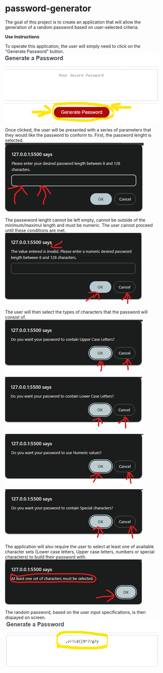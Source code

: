 # password-generator
The goal of this project is to create an application that will allow the generation of a random password based on user-selected criteria.

__Use Instructions__

To operate this application, the user will simply need to click on the "Generate Password" button. 
![Click to generate](./assets/images/Step1.png)

Once clicked, the user will be presented with a series of parameters that they would like the password to conform to.
First, the password lenght is selected.
![Choose pasword length](./assets/images/Step2.png)

The passwword lenght cannot be left empty, cannot be outside of the minimum/maximul length and must be numeric.
The user cannot proceed until these conditions are met.
![Validate password length entry](./assets/images/Step3.png)

The user will then select the types of characters that the password will consist of.
![Include Upper Case Letters](./assets/images/Step4.png)

![Include Lower Case Letters](./assets/images/Step5.png)

![Include Numeric Characters](./assets/images/Step6.png)

![Include Special Characters](./assets/images/Step7.png)

The application will also require the user to select at least one of available character sets (Lower case letters,
Upper case letters, numbers or special characters) to build their password with.
![Need to select at least one](./assets/images/Step8.png)

The random password, based on the user input specifications, is then dispayed on screen.
![Generated password](./assets/images/Output.png)

